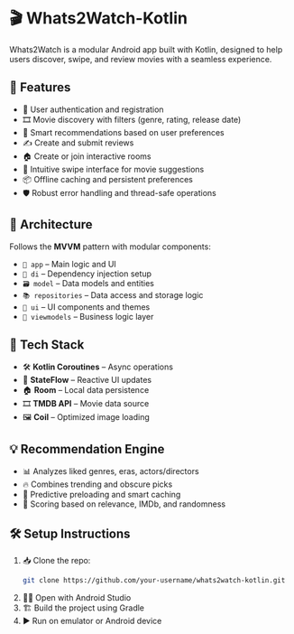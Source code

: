 # 🎬 Whats2Watch-Kotlin

Whats2Watch is a modular Android app built with Kotlin, designed to help users discover, swipe, and review movies with a seamless experience.

## 🚀 Features

- 🔐 User authentication and registration  
- 🎞️ Movie discovery with filters (genre, rating, release date)  
- 🧠 Smart recommendations based on user preferences  
- ✍️ Create and submit reviews  
- 🏠 Create or join interactive rooms  
- 📲 Intuitive swipe interface for movie suggestions  
- 📦 Offline caching and persistent preferences  
- 🛡️ Robust error handling and thread-safe operations

## 🧱 Architecture

Follows the **MVVM** pattern with modular components:

- `📁 app` – Main logic and UI  
- `🧩 di` – Dependency injection setup  
- `🗃️ model` – Data models and entities  
- `📚 repositories` – Data access and storage logic  
- `🎨 ui` – UI components and themes  
- `🧠 viewmodels` – Business logic layer

## 🔧 Tech Stack

- 🛠️ **Kotlin Coroutines** – Async operations  
- 🧠 **StateFlow** – Reactive UI updates  
- 🏠 **Room** – Local data persistence  
- 🎞️ **TMDB API** – Movie data source  
- 🖼️ **Coil** – Optimized image loading

## 💡 Recommendation Engine

- 📊 Analyzes liked genres, eras, actors/directors  
- 🔥 Combines trending and obscure picks  
- 🤖 Predictive preloading and smart caching  
- 🧮 Scoring based on relevance, IMDb, and randomness

## 🛠️ Setup Instructions

1. 📥 Clone the repo:
   ```bash
   git clone https://github.com/your-username/whats2watch-kotlin.git
   ```
2. 🧑‍💻 Open with Android Studio
3. 🏗️ Build the project using Gradle
4. ▶️ Run on emulator or Android device
